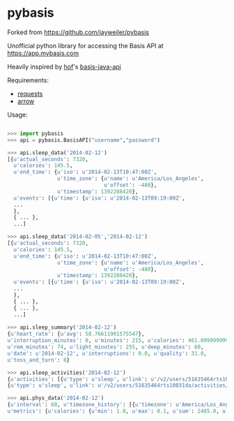 pybasis
=======

Forked from https://github.com/jayweiler/pybasis

Unofficial python library for accessing the Basis API at https://app.mybasis.com

Heavily inspired by [hof](https://github.com/hof)'s [basis-java-api](https://github.com/hof/basis-java-api)

Requirements: 

- [requests](http://requests.readthedocs.org/en/latest/)
- [arrow](http://crsmithdev.com/arrow/)

Usage:

```python

>>> import pybasis
>>> api = pybasis.BasisAPI("username","password")

>>> api.sleep_data('2014-02-12')
[{u'actual_seconds': 7320,
  u'calories': 145.5,
  u'end_time': {u'iso': u'2014-02-13T10:47:00Z',
                u'time_zone': {u'name': u'America/Los_Angeles',
                               u'offset': -480},
                u'timestamp': 1392288420},
  u'events': [{u'time': {u'iso': u'2014-02-13T09:19:00Z',
  ...
  },
  { ... },
  ...]

>>> api.sleep_data('2014-02-05','2014-02-12')
[{u'actual_seconds': 7320,
  u'calories': 145.5,
  u'end_time': {u'iso': u'2014-02-13T10:47:00Z',
                u'time_zone': {u'name': u'America/Los_Angeles',
                               u'offset': -480},
                u'timestamp': 1392288420},
  u'events': [{u'time': {u'iso': u'2014-02-13T09:19:00Z',
  ...
  },
  { ... },
  { ... },
  ...]
  
>>> api.sleep_summary('2014-02-12')
{u'heart_rate': {u'avg': 58.76611901575547}, 
u'interruption_minutes': 0, u'minutes': 215, u'calories': 461.09999999999997, 
u'rem_minutes': 74, u'light_minutes': 255, u'deep_minutes': 60, 
u'date': u'2014-02-12', u'interruptions': 0.0, u'quality': 31.0, 
u'toss_and_turn': 6}

>>> api.sleep_activities('2014-02-12')
{u'activities': [{u'type': u'sleep', u'link': u'/v2/users/51635464rts10031da/activities/52fe5050ee8f134da5914f65'}, 
{u'type': u'sleep', u'link': u'/v2/users/51635464rts10031da/activities/52fe5050ee8f134da5914f67'}]}

>>> api.phys_data('2014-02-12')
{u'interval': 60, u'timezone_history': [{u'timezone': u'America/Los_Angeles', u'offset': -8.0, u'start': 1392192000}],
u'metrics': {u'calories': {u'min': 1.0, u'max': 8.1, u'sum': 2485.0, u'summary': ...}


```